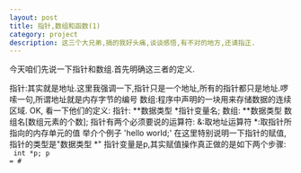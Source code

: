 ```yaml
---
layout: post
title: 指针,数组和函数(1)
category: project
description: 这三个大兄弟,搞的我好头痛,谈谈感悟,有不对的地方,还请指正.
---
```

今天咱们先说一下指针和数组.首先明确这三者的定义.

指针:其实就是地址.这里我强调一下,指针只是一个地址,所有的指针都只是地址.啰嗦一句,所谓地址就是内存字节的编号
数组:程序中声明的一块用来存储数据的连续区域.
OK, 看一下他们的定义:
指针:
**数据类型 *指针变量名;
数组:
**数据类型 数组名[数组元素的个数];
指针有两个必须要说的运算符:
&:取地址运算符
*:取指针所指向的内存单元的值
举介个例子
'hello world;'
在这里特别说明一下指针的赋值,指针的类型是"数据类型 *" 指针变量是p,其实赋值操作真正做的是如下两个步骤:
<br />
<code>
	int *p;
	p = &num;
</code>